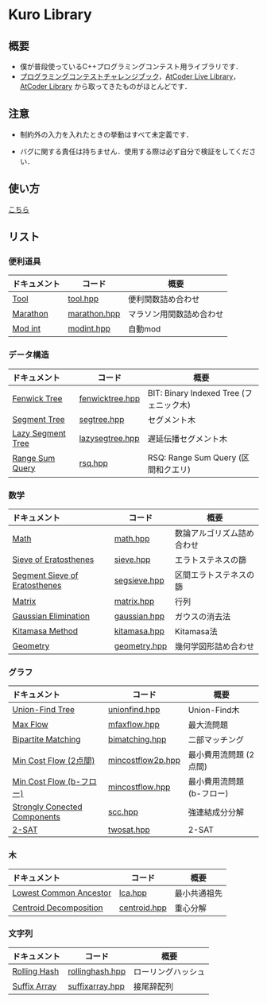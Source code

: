 # Kuro Library

## 概要

- 僕が普段使っているC++プログラミングコンテスト用ライブラリです．
- [プログラミングコンテストチャレンジブック](https://www.amazon.co.jp/%E3%83%97%E3%83%AD%E3%82%B0%E3%83%A9%E3%83%9F%E3%83%B3%E3%82%B0%E3%82%B3%E3%83%B3%E3%83%86%E3%82%B9%E3%83%88%E3%83%81%E3%83%A3%E3%83%AC%E3%83%B3%E3%82%B8%E3%83%96%E3%83%83%E3%82%AF-%E7%AC%AC2%E7%89%88-%EF%BD%9E%E5%95%8F%E9%A1%8C%E8%A7%A3%E6%B1%BA%E3%81%AE%E3%82%A2%E3%83%AB%E3%82%B4%E3%83%AA%E3%82%BA%E3%83%A0%E6%B4%BB%E7%94%A8%E5%8A%9B%E3%81%A8%E3%82%B3%E3%83%BC%E3%83%87%E3%82%A3%E3%83%B3%E3%82%B0%E3%83%86%E3%82%AF%E3%83%8B%E3%83%83%E3%82%AF%E3%82%92%E9%8D%9B%E3%81%88%E3%82%8B%EF%BD%9E-%E7%A7%8B%E8%91%89%E6%8B%93%E5%93%89/dp/4839941068)，[AtCoder Live Library](https://github.com/atcoder/live_library)，[AtCoder Library](https://github.com/atcoder/ac-library) から取ってきたものがほとんどです．

## 注意

- 制約外の入力を入れたときの挙動はすべて未定義です．

- バグに関する責任は持ちません．使用する際は必ず自分で検証をしてください．

## 使い方

[こちら](document/howtouse.md)

## リスト


### 便利道具

| ドキュメント                     | コード                            | 概要                     |
| :------------------------------- | --------------------------------- | ------------------------ |
| [Tool](document/tool.md)         | [tool.hpp](kuro/tool.hpp)         | 便利関数詰め合わせ       |
| [Marathon](document/marathon.md) | [marathon.hpp](kuro/marathon.hpp) | マラソン用関数詰め合わせ |
| [Mod int](document/modint.md)                         | [modint.hpp](kuro/modint.hpp)     | 自動mod                    |


### データ構造

| ドキュメント                                 | コード                                  | 概要                                    |
| :------------------------------------------- | --------------------------------------- | --------------------------------------- |
| [Fenwick Tree](document/fenwicktree.md)      | [fenwicktree.hpp](kuro/fenwicktree.hpp) | BIT: Binary Indexed Tree (フェニック木) |
| [Segment Tree](document/segtree.md)          | [segtree.hpp](kuro/segtree.hpp)         | セグメント木                            |
| [Lazy Segment Tree](document/lazysegtree.md) | [lazysegtree.hpp](kuro/lazysegtree.hpp) | 遅延伝播セグメント木                    |
| [Range Sum Query](document/rsq.md)           | [rsq.hpp](kuro/rsq.hpp)                 | RSQ: Range Sum Query (区間和クエリ)     |

### 数学

| ドキュメント                                          | コード                            | 概要                       |
| :---------------------------------------------------- | --------------------------------- | -------------------------- |
| [Math](document/math.md)                              | [math.hpp](kuro/math.hpp)         | 数論アルゴリズム詰め合わせ |
| [Sieve of Eratosthenes](document/sieve.md)            | [sieve.hpp](kuro/sieve.hpp)       | エラトステネスの篩         |
| [Segment Sieve of Eratosthenes](document/segsieve.md) | [segsieve.hpp](kuro/segsieve.hpp) | 区間エラトステネスの篩     |
| [Matrix](document/matrix.md)                          | [matrix.hpp](kuro/matrix.hpp)     | 行列                       |
| [Gaussian Elimination](document/gaussian.md)          | [gaussian.hpp](kuro/gaussian.hpp) | ガウスの消去法             |
| [Kitamasa Method](document/kitamasa.md)               | [kitamasa.hpp](kuro/kitamasa.hpp) | Kitamasa法                 |
| [Geometry](document/geometry.md)                      | [geometry.hpp](kuro/geometry.hpp)      | 幾何学図形詰め合わせ       |

### グラフ

| ドキュメント                                        | コード                                      | 概要                      |
| :-------------------------------------------------- | ------------------------------------------- | ------------------------- |
| [Union-Find Tree](document/unionfind.md)            | [unionfind.hpp](kuro/unionfind.hpp)         | Union-Find木              |
| [Max Flow](document/maxflow.md)                     | [mfaxflow.hpp](kuro/maxflow.hpp)            | 最大流問題                |
| [Bipartite Matching](document/bimatching.md)        | [bimatching.hpp](kuro/bimatching.hpp)       | 二部マッチング            |
| [Min Cost Flow (2点間)](document/mincostflow2p.md)  | [mincostflow2p.hpp](kuro/mincostflow2p.hpp) | 最小費用流問題 (2点間)    |
| [Min Cost Flow (b-フロー)](document/mincostflow.md) | [mincostflow.hpp](kuro/mincostflow.hpp)     | 最小費用流問題 (b-フロー) |
| [Strongly Conected Components](document/scc.md)     | [scc.hpp](kuro/scc.hpp)                     | 強連結成分分解            |
| [2-SAT](document/twosat.md)                         | [twosat.hpp](kuro/twosat.hpp)               | 2-SAT                     |

### 木

| ドキュメント                                   | コード                            | 概要         |
| :--------------------------------------------- | --------------------------------- | ------------ |
| [Lowest Common Ancestor](document/lca.md)      | [lca.hpp](kuro/lca.hpp)           | 最小共通祖先 |
| [Centroid Decomposition](document/centroid.md) | [centroid.hpp](kuro/centroid.hpp) | 重心分解     |

### 文字列

| ドキュメント                            | コード                                  | 概要               |
| :-------------------------------------- | --------------------------------------- | ------------------ |
| [Rolling Hash](document/rollinghash.md) | [rollinghash.hpp](kuro/rollinghash.hpp) | ローリングハッシュ |
| [Suffix Array](document/suffixarray.md) | [suffixarray.hpp](kuro/suffixarray.hpp) | 接尾辞配列         |

